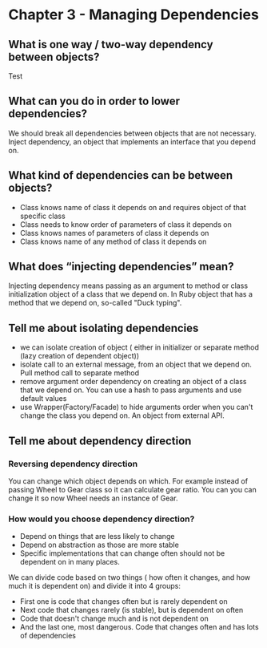 # Chapter 3 - Managing Dependencies

## What is one way / two-way dependency between objects?

Test

## What can you do in order to lower dependencies?

We should break all dependencies between objects that are not necessary. Inject dependency, an object that implements an interface that you depend on.

## What kind of dependencies can be between objects?

* Class knows name of class it depends on and requires object of that specific class
* Class needs to know order of parameters of class it depends on
* Class knows names of parameters of class it depends on
* Class knows name of any method of class it depends on

## What does “injecting dependencies” mean?

Injecting dependency means passing as an argument to method or class initialization object of a class that we depend on. In Ruby object that has a method that we depend on, so-called "Duck typing".

## Tell me about isolating dependencies

* we can isolate creation of object ( either in initializer or separate method (lazy creation of dependent object))
* isolate call to an external message, from an object that we depend on. Pull method call to separate method
* remove argument order dependency on creating an object of a class that we depend on. You can use a hash to pass arguments and use default values
* use Wrapper(Factory/Facade) to hide arguments order when you can't change the class you depend on. An object from external API.

## Tell me about dependency direction

### Reversing dependency direction

You can change which object depends on which. For example instead of passing Wheel to Gear class so it can calculate gear ratio. You can you can change it so now Wheel needs an instance of Gear.

### How would you choose dependency direction?

* Depend on things that are less likely to change
* Depend on abstraction as those are more stable
* Specific implementations that can change often should not be dependent on in many places.

We can divide code based on two things ( how often it changes, and how much it is dependent on) and divide it into 4 groups:
* First one is code that changes often but is rarely dependent on
* Next code that changes rarely (is stable), but is dependent on often
* Code that doesn't change much and is not dependent on
* And the last one, most dangerous. Code that changes often and has lots of dependencies

